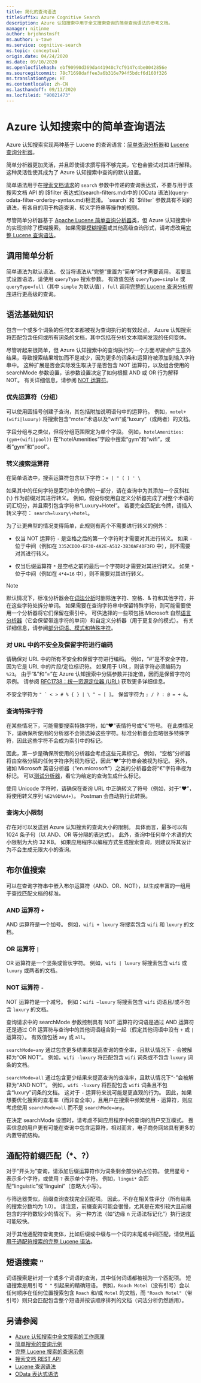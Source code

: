 ```yaml
---
title: 简化的查询语法
titleSuffix: Azure Cognitive Search
description: Azure 认知搜索中用于全文搜索查询的简单查询语法的参考文档。
manager: nitinme
author: brjohnstmsft
ms.author: v-tawe
ms.service: cognitive-search
ms.topic: conceptual
origin.date: 04/24/2020
ms.date: 09/10/2020
ms.openlocfilehash: ebf90990d369da441940c7cf9147c4be0042856e
ms.sourcegitcommit: 78c71698daffee3a6b316e794f5bdcf6d160f326
ms.translationtype: HT
ms.contentlocale: zh-CN
ms.lasthandoff: 09/11/2020
ms.locfileid: "90021473"
---
```

# <a name="simple-query-syntax-in-azure-cognitive-search"></a>Azure 认知搜索中的简单查询语法

Azure 认知搜索实现两种基于 Lucene 的查询语言：[简单查询分析器](https://lucene.apache.org/core/6_6_1/queryparser/org/apache/lucene/queryparser/simple/SimpleQueryParser.html)和 [Lucene 查询分析器](https://lucene.apache.org/core/6_6_1/queryparser/org/apache/lucene/queryparser/classic/package-summary.html)。

简单分析器更加灵活，并且即使请求撰写得不够完美，它也会尝试对其进行解释。 这种灵活性使其成为了 Azure 认知搜索中查询的默认设置。 

简单语法用于在[搜索文档请求](https://docs.microsoft.com/rest/api/searchservice/search-documents)的 `search` 参数中传递的查询表达式，不要与用于该搜索文档 API 的 [$filter 表达式](search-filters.md)中的 [OData 语法](query-odata-filter-orderby-syntax.md)相混淆。 `search` 和 `$filter` 参数具有不同的语法，有各自的用于构造查询、转义字符串等操作的规则。

尽管简单分析器基于 [Apache Lucene 简单查询分析器](https://lucene.apache.org/core/6_6_1/queryparser/org/apache/lucene/queryparser/simple/SimpleQueryParser.html)类，但 Azure 认知搜索中的实现排除了模糊搜索。 如果需要[模糊搜索](search-query-fuzzy.md)或其他高级查询形式，请考虑改用[完整 Lucene 查询语法](query-lucene-syntax.md)。

## <a name="invoke-simple-parsing"></a>调用简单分析

简单语法为默认语法。 仅当将语法从“完整”重置为“简单”时才需要调用。 若要显式设置语法，请使用 `queryType` 搜索参数。 有效值包括 `queryType=simple` 或 `queryType=full`（其中 `simple` 为默认值），`full` 调用[完整的 Lucene 查询分析程序](query-lucene-syntax.md)进行更高级的查询。 

## <a name="syntax-fundamentals"></a>语法基础知识

包含一个或多个词条的任何文本都被视为查询执行的有效起点。 Azure 认知搜索将匹配包含任何或所有词条的文档，其中包括在分析文本期间发现的任何变体。

尽管听起来很简单，但 Azure 认知搜索中的查询执行的一个方面*可能会*产生意外结果，导致搜索结果增加而不是减少，因为更多的词条和运算符被添加到输入字符串中。 这种扩展是否会实际发生取决于是否包含 NOT 运算符，以及组合使用的 searchMode 参数设置，该参数设置决定了如何根据 AND 或 OR 行为解释 NOT。 有关详细信息，请参阅 [NOT 运算符](#not-operator)。

### <a name="precedence-operators-grouping"></a>优先运算符（分组）

可以使用圆括号创建子查询，其包括附加说明语句中的运算符。 例如，`motel+(wifi|luxury)` 将搜索包含“motel”术语以及“wifi”或“luxury”（或两者）的文档。

字段分组与之类似，但将分组范围限定为单个字段。 例如，`hotelAmenities:(gym+(wifi|pool))` 在“hotelAmenities”字段中搜索“gym”和“wifi”，或者“gym”和“pool”。  

### <a name="escaping-search-operators"></a>转义搜索运算符  

在简单语法中，搜索运算符包含以下字符：`+ | " ( ) ' \`  

如果其中的任何字符是索引中的令牌的一部分，请在查询中为其添加一个反斜杠 (`\`) 作为前缀对其进行转义。 例如，假设你使用自定义分析器完成了对整个术语的词汇切分，并且索引包含字符串“Luxury+Hotel”。 若要完全匹配此令牌，请插入转义字符： `search=luxury\+hotel`。 

为了让更典型的情况变得简单，此规则有两个不需要进行转义的例外：  

+ 仅当 NOT 运算符 `-` 是空格之后的第一个字符时才需要对其进行转义。 如果 `-` 位于中间（例如在 `3352CDD0-EF30-4A2E-A512-3B30AF40F3FD` 中），则不需要对其进行转义。

+ 仅当后缀运算符 `*` 是空格之前的最后一个字符时才需要对其进行转义。 如果 `*` 位于中间（例如在 `4*4=16` 中），则不需要对其进行转义。

> [!NOTE]  
> 默认情况下，标准分析器会在[词法分析](search-lucene-query-architecture.md#stage-2-lexical-analysis)时删除连字符、空格、& 符和其他字符，并在这些字符处拆分单词。 如果需要在查询字符串中保留特殊字符，则可能需要使用一个分析器将它们保留在索引中。 可供选择的一些项包括 Microsoft 自然[语言分析器](index-add-language-analyzers.md)（它会保留带连字符的单词）和自定义分析器（用于更复杂的模式）。 有关详细信息，请参阅[部分词语、模式和特殊字符](search-query-partial-matching.md)。

### <a name="encoding-unsafe-and-reserved-characters-in-urls"></a>对 URL 中的不安全及保留字符进行编码

请确保对 URL 中的所有不安全和保留字符进行编码。 例如，“#”是不安全字符，因为它是 URL 中的片段/定位标识符。 如果用于 URL，则该字符必须编码为 `%23`。 由于“&”和“=”在 Azure 认知搜索中分隔参数并指定值，因而是保留字符的示例。 请参阅 [RFC1738：统一资源定位器 (URL)](https://www.ietf.org/rfc/rfc1738.txt) 获取更多详细信息。

不安全字符为 ``" ` < > # % { } | \ ^ ~ [ ]``。 保留字符为 `; / ? : @ = + &`。

### <a name="querying-for-special-characters"></a>查询特殊字符

在某些情况下，可能需要搜索特殊字符，如“❤”表情符号或“€”符号。 在此类情况下，请确保所使用的分析器不会筛选掉这些字符。标准分析器会忽略很多特殊字符，因此这些字符不会成为索引中的标记。

因此，第一步是确保所使用的分析器会考虑这些元素标记。 例如，“空格”分析器将由空格分隔的任何字符序列视为标记，因此“❤”字符串会被视为标记。 另外，诸如 Microsoft 英语分析器（“en.microsoft”）之类的分析器会将“€”字符串视为标记。 可以[测试分析器](https://docs.microsoft.com/rest/api/searchservice/test-analyzer)，看它为给定的查询生成什么标记。

使用 Unicode 字符时，请确保在查询 URL 中正确转义了符号（例如，对于“❤”，将使用转义序列 `%E2%9D%A4+`）。 Postman 会自动执行此转换。

###  <a name="query-size-limits"></a><a name="bkmk_querysizelimits"></a> 查询大小限制

 存在对可以发送到 Azure 认知搜索的查询大小的限制。 具体而言，最多可以有 1024 条子句（以 AND、OR 等分隔的表达式）。 此外，查询中任何单个术语的大小限制为大约 32 KB。 如果应用程序以编程方式生成搜索查询，则建议将其设计为不会生成无限大小的查询。  

## <a name="boolean-search"></a>布尔值搜索

可以在查询字符串中嵌入布尔运算符（AND、OR、NOT），以生成丰富的一组用于查找匹配文档的标准。 

### <a name="and-operator-"></a>AND 运算符 `+`

AND 运算符是一个加号。 例如，`wifi + luxury` 将搜索包含 `wifi` 和 `luxury` 的文档。

### <a name="or-operator-"></a>OR 运算符 `|`

OR 运算符是一个竖条或管状字符。 例如，`wifi | luxury` 将搜索包含 `wifi` 或 `luxury` 或两者的文档。

<a name="not-operator"></a>

### <a name="not-operator--"></a>NOT 运算符 `-`

NOT 运算符是一个减号。 例如：`wifi –luxury` 将搜索包含 `wifi` 词语且/或不包含 `luxury` 的文档。

查询请求中的 searchMode 参数控制具有 NOT 运算符的词语是通过 AND 运算符还是通过 OR 运算符与查询中的其他词语组合到一起（假定其他词语中没有 `+` 或 `|` 运算符）。 有效值包括 `any` 或 `all`。

`searchMode=any` 通过包含更多结果来提高查询的查全率，且默认情况下 `-` 会被解释为“OR NOT”。 例如，`wifi -luxury` 将匹配包含 `wifi` 词条或不包含 `luxury` 词条的文档。

`searchMode=all` 通过包含更少结果来提高查询的查准率，且默认情况下“-”会被解释为“AND NOT”。 例如，`wifi -luxury` 将匹配包含 `wifi` 词条且不包含“luxury”词条的文档。 这对于 `-` 运算符来说可能是更直观的行为。 因此，如果想要优化搜索的查准率（而非查全率），且用户在搜索中频繁使用 `-` 运算符，则应考虑使用 `searchMode=all` 而不是 `searchMode=any`。

在决定 searchMode 设置时，请考虑不同应用程序中的查询的用户交互模式。 搜索信息的用户更有可能在查询中包含运算符，相对而言，电子商务网站具有更多的内置导航结构。

<a name="prefix-search"></a>

## <a name="wildcard-prefix-matching--"></a>通配符前缀匹配（*、?）

对于“开头为”查询，请添加后缀运算符作为词条剩余部分的占位符。 使用星号 `*` 表示多个字符，或使用 `?` 表示单个字符。 例如，`lingui*` 会匹配“linguistic”或“linguini”（忽略大小写）。 

与筛选器类似，前缀查询查找完全匹配项。 因此，不存在相关性评分（所有结果的搜索分数均为 1.0）。 请注意，前缀查询可能会很慢，尤其是在索引较大且前缀包含的字符数较少的情况下。 另一种方法（如“边缘 n 元语法标记化”）执行速度可能较快。

对于其他通配符查询变体，比如后缀或中缀与一个词的末尾或中间匹配，请使用[适用于通配符搜索的完整 Lucene 语法](query-lucene-syntax.md#bkmk_wildcard)。

## <a name="phrase-search-"></a>短语搜索 `"`

词语搜索是针对一个或多个词语的查询，其中任何词语都被视为一个匹配项。 短语搜索是用引号 `" "` 引起来的精确短语。 例如，`Roach Motel`（没有引号）会以任何顺序在任何位置搜索包含 `Roach` 和/或 `Motel` 的文档，而 `"Roach Motel"`（带引号）则只会匹配包含整个短语并按该顺序排列的文档（词法分析仍然适用）。

## <a name="see-also"></a>另请参阅  

+ [Azure 认知搜索中全文搜索的工作原理](search-lucene-query-architecture.md)
+ [简单搜索的查询示例](search-query-simple-examples.md)
+ [完整 Lucene 搜索的查询示例](search-query-lucene-examples.md)
+ [搜索文档 REST API](https://docs.microsoft.com/rest/api/searchservice/Search-Documents)
+ [Lucene 查询语法](query-lucene-syntax.md)
+ [OData 表达式语法](query-odata-filter-orderby-syntax.md)